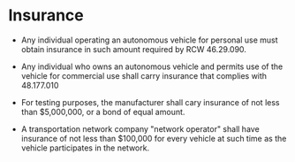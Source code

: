 
# Insurance

- Any individual operating an autonomous vehicle for personal use must obtain insurance in such amount required by RCW 46.29.090. 

- Any individual who owns an autonomous vehicle and permits use of the vehicle for commercial use shall carry insurance that complies with 48.177.010

- For testing purposes, the manufacturer shall cary insurance of not less than $5,000,000, or a bond of equal amount. 

- A transportation network company "network operator" shall have insurance of not less than $100,000 for every vehicle at such time as the vehicle participates in the network.  

